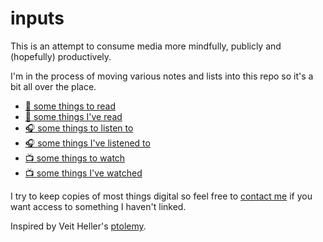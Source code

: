 # inputs

This is an attempt to consume media more mindfully, publicly and (hopefully) productively.

I'm in the process of moving various notes and lists into this repo so it's a bit all over the place.

- [📖 some things to read](reading/todo.md)
- [📖 some things I've read](reading/done.md)
- [🎧 some things to listen to](listening/todo.md)
- [🎧 some things I've listened to](listening/done.md)
- [📺 some things to watch](watching/todo.md)
- [📺 some things I've watched](watching/done.md)

I try to keep copies of most things digital so feel free to [contact me](http://tomisme.com) if you want access to something I haven't linked.

Inspired by Veit Heller's [ptolemy](https://github.com/hellerve/ptolemy).
